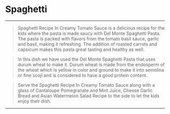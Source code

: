 # Spaghetti
---------------------------
> Spaghetti Recipe In Creamy Tomato Sauce is a delicious recipe for the kids where the pasta is made saucy with Del Monte Spaghetti Pasta. The pasta is packed with flavors from the tomato basil sauce, garlic and basil, making it refreshing. The addition of roasted carrots and capsicum makes this pasta great tasting and healthy as well.

 > In this dish we have used the Del Monte Spaghetti Pasta that uses durum wheat to make it. Durum wheat is made from the endosperm of the wheat which is yellow in color and ground to make it into semolina or fine sooji and is considered to have a good protein content.

> Serve the Spaghetti Recipe In Creamy Tomato Sauce along with a glass of Cantaloupe Pomegranate and Mint Juice, Cheese Garlic Bread and Asian Watermelon Salad Recipe to the side to let the kids enjoy their dish. 
---------------------------
